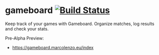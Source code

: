 # gameboard [![Build Status](https://travis-ci.org/marcolenzo/gameboard.svg?branch=master)](https://travis-ci.org/marcolenzo/gameboard)
Keep track of your games with Gameboard. Organize matches, log results and check your stats.

Pre-Alpha Preview: 

- https://gameboard.marcolenzo.eu/index

